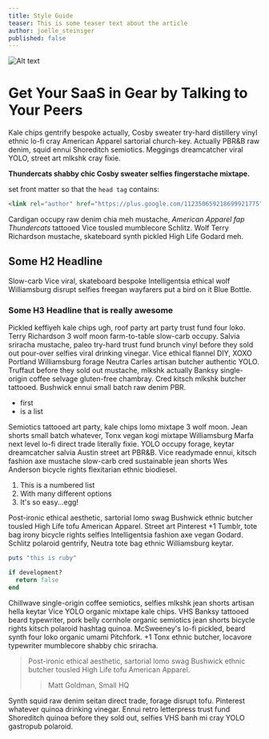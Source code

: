 ```yaml
---
title: Style Guide
teaser: This is some teaser text about the article
author: joelle_steiniger
published: false
---
```


<!-- Image (660px wide by any height, 300px tall looks good - retina: 1320px wide by 600px tall) -->
![Alt text](http://666a658c624a3c03a6b2-25cda059d975d2f318c03e90bcf17c40.r92.cf1.rackcdn.com/unsplash_5263607dd1bfc_1.JPG)

# Get Your SaaS in Gear by Talking to Your Peers

Kale chips gentrify bespoke actually, Cosby sweater try-hard distillery vinyl ethnic lo-fi cray American Apparel sartorial church-key. Actually PBR&B raw denim, squid ennui Shoreditch semiotics. Meggings dreamcatcher viral YOLO, street art mlkshk cray fixie.

**Thundercats shabby chic Cosby sweater selfies fingerstache mixtape.**

set front matter so that the `head tag` contains:

```html
<link rel="author" href="https://plus.google.com/112350659218699921775">
```

Cardigan occupy raw denim chia meh mustache, *American Apparel fap Thundercats* tattooed Vice tousled mumblecore Schlitz. Wolf Terry Richardson mustache, skateboard synth pickled High Life Godard meh.

## Some H2 Headline

Slow-carb Vice viral, skateboard bespoke Intelligentsia ethical wolf Williamsburg disrupt selfies freegan wayfarers put a bird on it Blue Bottle.

### Some H3 Headline that is really awesome

Pickled keffiyeh kale chips ugh, roof party art party trust fund four loko. Terry Richardson 3 wolf moon farm-to-table slow-carb occupy. Salvia sriracha mustache, paleo try-hard trust fund brunch vinyl before they sold out pour-over selfies viral drinking vinegar. Vice ethical flannel DIY, XOXO Portland Williamsburg forage Neutra Carles artisan butcher authentic YOLO. Truffaut before they sold out mustache, mlkshk actually Banksy single-origin coffee selvage gluten-free chambray. Cred kitsch mlkshk butcher tattooed. Bushwick ennui small batch raw denim PBR.

- first
- is a list

Semiotics tattooed art party, kale chips lomo mixtape 3 wolf moon. Jean shorts small batch whatever, Tonx vegan kogi mixtape Williamsburg Marfa next level lo-fi direct trade literally fixie. YOLO occupy forage, keytar dreamcatcher salvia Austin street art PBR&B. Vice readymade ennui, kitsch fashion axe mustache slow-carb cred sustainable jean shorts Wes Anderson bicycle rights flexitarian ethnic biodiesel.

1. This is a numbered list
2. With many different options
3. It's so easy...egg!

Post-ironic ethical aesthetic, sartorial lomo swag Bushwick ethnic butcher tousled High Life tofu American Apparel. Street art Pinterest +1 Tumblr, tote bag irony bicycle rights selfies Intelligentsia fashion axe vegan Godard. Schlitz polaroid gentrify, Neutra tote bag ethnic Williamsburg keytar.

<!-- Code Sample (replace 'ruby' with the language the code is, i.e. bash, javascript, etc.) -->
```ruby
puts "this is ruby"

if development?
  return false
end
```

Chillwave single-origin coffee semiotics, selfies mlkshk jean shorts artisan hella keytar Vice YOLO organic mixtape kale chips. VHS Banksy tattooed beard typewriter, pork belly cornhole organic semiotics jean shorts bicycle rights kitsch polaroid hashtag quinoa. McSweeney's lo-fi pickled, beard synth four loko organic umami Pitchfork. +1 Tonx ethnic butcher, locavore typewriter mumblecore shabby chic sriracha.

<!-- Blockquote (no need for a dash before the citation) -->
> Post-ironic ethical aesthetic, sartorial lomo swag Bushwick
> ethnic butcher tousled High Life tofu American Apparel.
>> Matt Goldman, Small HQ

Synth squid raw denim seitan direct trade, forage disrupt tofu. Pinterest whatever quinoa drinking vinegar. Ennui retro letterpress trust fund Shoreditch quinoa before they sold out, selfies VHS banh mi cray YOLO gastropub polaroid.
